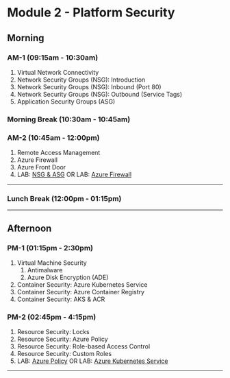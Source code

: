<!-- Headings -->
# Module 2 - Platform Security

## Morning
### AM-1 (09:15am - 10:30am)
<!-- OL  -->
1. Virtual Network Connectivity
1. Network Security Groups (NSG): Introduction
1. Network Security Groups (NSG): Inbound (Port 80)
1. Network Security Groups (NSG): Outbound (Service Tags)
1. Application Security Groups (ASG)

### Morning Break (10:30am - 10:45am)

### AM-2 (10:45am - 12:00pm)
<!-- OL  -->
1. Remote Access Management
1. Azure Firewall
1. Azure Front Door
1. LAB: [NSG & ASG](https://github.com/MicrosoftLearning/AZ-500-Azure-Security/blob/master/Instructions/Labs/Module_2/LAB_05_NSGs.md "Lab instructions")
OR
LAB: [Azure Firewall](https://github.com/MicrosoftLearning/AZ-500-Azure-Security/blob/master/Instructions/Labs/Module_2/LAB_12_Azure%20Firewall.md "Lab instructions")


___
### Lunch Break (12:00pm - 01:15pm)
___

## Afternoon

### PM-1 (01:15pm - 2:30pm)
1. Virtual Machine Security
    1. Antimalware
    1. Azure Disk Encryption (ADE)
1. Container Security: Azure Kubernetes Service
1. Container Security: Azure Container Registry
1. Container Security: AKS & ACR

### PM-2 (02:45pm - 4:15pm)
1. Resource Security: Locks
1. Resource Security: Azure Policy
1. Resource Security: Role-based Access Control
1. Resource Security: Custom Roles
1. LAB: [Azure Policy](https://github.com/MicrosoftLearning/AZ-500-Azure-Security/blob/master/Instructions/Labs/Module_1/LAB_07_Azure_Policy.md "Lab instructions")
OR
LAB: [Azure Kubernetes Service](https://github.com/MicrosoftLearning/AZ-500-Azure-Security/blob/master/Instructions/Labs/Module_2/LAB_03_Create%20a%20Kubernetes%20Cluster.md "Lab instructions")
___
